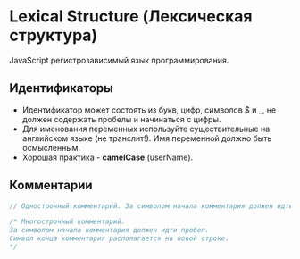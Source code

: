 # Lexical Structure (Лексическая структура)

JavaScript регистрозависимый язык программирования.

## Идентификаторы
- Идентификатор может состоять из букв, цифр, символов $ и _, не должен содержать пробелы и начинаться с цифры.
- Для именования переменных используйте существительные на английском языке (не транслит!). Имя переменной должно быть осмысленным.  
- Хорошая практика - **camelCase** (userName).


## Комментарии
```js
// Однострочный комментарий. За символом начала комментария должен идти пробел. 

/* Многострочный комментарий.
За символом начала комментария должен идти пробел. 
Символ конца комментария располагается на новой строке.
*/
```
